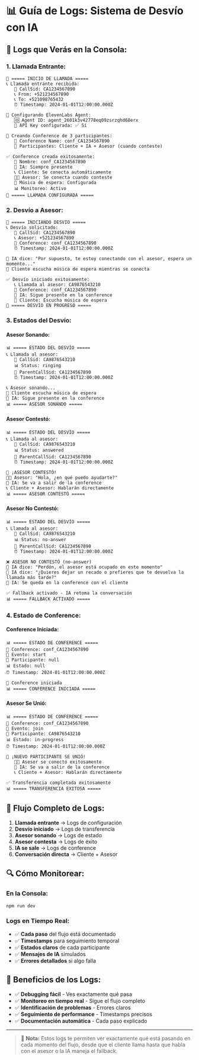 # 📊 Guía de Logs: Sistema de Desvío con IA

## 🎯 **Logs que Verás en la Consola:**

### **1. Llamada Entrante:**
```
🎯 ===== INICIO DE LLAMADA =====
📞 Llamada entrante recibida:
   📱 CallSid: CA1234567890
   📞 From: +521234567890
   📞 To: +521098765432
   ⏰ Timestamp: 2024-01-01T12:00:00.000Z

🤖 Configurando ElevenLabs Agent:
   🆔 Agent ID: agent_2601k3v42778eq09zsrzqhd68erx
   🔑 API Key configurada: ✅ Sí

🎯 Creando Conference de 3 participantes:
   📛 Conference Name: conf_CA1234567890
   👥 Participantes: Cliente + IA + Asesor (cuando conteste)

✅ Conference creada exitosamente:
   📛 Nombre: conf_CA1234567890
   🤖 IA: Siempre presente
   📞 Cliente: Se conecta automáticamente
   👨‍💼 Asesor: Se conecta cuando conteste
   🎵 Música de espera: Configurada
   📊 Monitoreo: Activo
🎯 ===== LLAMADA CONFIGURADA =====
```

### **2. Desvío a Asesor:**
```
🔄 ===== INICIANDO DESVÍO =====
📞 Desvío solicitado:
   📱 CallSid: CA1234567890
   📞 Asesor: +521234567890
   📛 Conference: conf_CA1234567890
   ⏰ Timestamp: 2024-01-01T12:00:00.000Z

🤖 IA dice: "Por supuesto, te estoy conectando con el asesor, espera un momento..."
🎵 Cliente escucha música de espera mientras se conecta

✅ Desvío iniciado exitosamente:
   📞 Llamada al asesor: CA9876543210
   📛 Conference: conf_CA1234567890
   🤖 IA: Sigue presente en la conference
   🎵 Cliente: Escucha música de espera
🔄 ===== DESVÍO EN PROGRESO =====
```

### **3. Estados del Desvío:**

#### **Asesor Sonando:**
```
📊 ===== ESTADO DEL DESVÍO =====
📞 Llamada al asesor:
   📱 CallSid: CA9876543210
   📊 Status: ringing
   🔗 ParentCallSid: CA1234567890
   ⏰ Timestamp: 2024-01-01T12:00:00.000Z

📞 Asesor sonando...
🎵 Cliente escucha música de espera
🤖 IA: Sigue presente en la conference
📊 ===== ASESOR SONANDO =====
```

#### **Asesor Contestó:**
```
📊 ===== ESTADO DEL DESVÍO =====
📞 Llamada al asesor:
   📱 CallSid: CA9876543210
   📊 Status: answered
   🔗 ParentCallSid: CA1234567890
   ⏰ Timestamp: 2024-01-01T12:00:00.000Z

🎉 ¡ASESOR CONTESTÓ!
👨‍💼 Asesor: "Hola, ¿en qué puedo ayudarte?"
🤖 IA: Se va a salir de la conference
📞 Cliente + Asesor: Hablarán directamente
📊 ===== ASESOR CONTESTÓ =====
```

#### **Asesor No Contestó:**
```
📊 ===== ESTADO DEL DESVÍO =====
📞 Llamada al asesor:
   📱 CallSid: CA9876543210
   📊 Status: no-answer
   🔗 ParentCallSid: CA1234567890
   ⏰ Timestamp: 2024-01-01T12:00:00.000Z

❌ ASESOR NO CONTESTÓ (no-answer)
🤖 IA dice: "Perdón, el asesor está ocupado en este momento"
🤖 IA dice: "¿Quieres dejar un recado o prefieres que te devuelva la llamada más tarde?"
🎯 IA: Se queda en la conference con el cliente

✅ Fallback activado - IA retoma la conversación
📊 ===== FALLBACK ACTIVADO =====
```

### **4. Estado de Conference:**

#### **Conference Iniciada:**
```
📊 ===== ESTADO DE CONFERENCE =====
📛 Conference: conf_CA1234567890
🎯 Evento: start
👤 Participante: null
📊 Estado: null
⏰ Timestamp: 2024-01-01T12:00:00.000Z

🚀 Conference iniciada
📊 ===== CONFERENCE INICIADA =====
```

#### **Asesor Se Unió:**
```
📊 ===== ESTADO DE CONFERENCE =====
📛 Conference: conf_CA1234567890
🎯 Evento: join
👤 Participante: CA9876543210
📊 Estado: in-progress
⏰ Timestamp: 2024-01-01T12:00:00.000Z

🎉 ¡NUEVO PARTICIPANTE SE UNIÓ!
   👨‍💼 Asesor se conectó exitosamente
   🤖 IA: Se va a salir de la conference
   📞 Cliente + Asesor: Hablarán directamente

✅ Transferencia completada exitosamente
📊 ===== TRANSFERENCIA EXITOSA =====
```

## 🎯 **Flujo Completo de Logs:**

1. **Llamada entrante** → Logs de configuración
2. **Desvío iniciado** → Logs de transferencia
3. **Asesor sonando** → Logs de estado
4. **Asesor contesta** → Logs de éxito
5. **IA se sale** → Logs de conference
6. **Conversación directa** → Cliente + Asesor

## 🔍 **Cómo Monitorear:**

### **En la Consola:**
```bash
npm run dev
```

### **Logs en Tiempo Real:**
- ✅ **Cada paso** del flujo está documentado
- ✅ **Timestamps** para seguimiento temporal
- ✅ **Estados claros** de cada participante
- ✅ **Mensajes de IA** simulados
- ✅ **Errores detallados** si algo falla

## 🚀 **Beneficios de los Logs:**

- ✅ **Debugging fácil** - Ves exactamente qué pasa
- ✅ **Monitoreo en tiempo real** - Sigue el flujo completo
- ✅ **Identificación de problemas** - Errores claros
- ✅ **Seguimiento de performance** - Timestamps precisos
- ✅ **Documentación automática** - Cada paso explicado

---

> 📘 **Nota:** Estos logs te permiten ver exactamente qué está pasando en cada momento del flujo, desde que el cliente llama hasta que habla con el asesor o la IA maneja el fallback.

